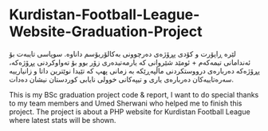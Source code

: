 # Kurdistan-Football-League-Website-Graduation-Project
لێرە ڕاپۆرت و کۆدی پڕۆژەی دەرچوونی بەکالۆریۆسم داناوە. سوپاسی تایبەت بۆ ئەندامانی تیمەکەم + ئومێد شێروانی کە یارمەتیدەری زۆر بوو بۆ تەواوکردنی پڕۆژەکە، پڕۆژەکە دەربارەی درووستکردنی ماڵپەڕێکە بە زمانی پهپ کە تێیدا نوێترین داتا و زانیارییە سەرەتاییەکان دەربارەی یاری و تیپەکانی خوولی نایابی کوردستان نیشان دەدات.


This is my BSc graduation project code & report, I want to do special thanks to my team members and Umed Sherwani who helped me to finish this project. The project is about a PHP website for Kurdistan Football League where latest stats will be shown.
